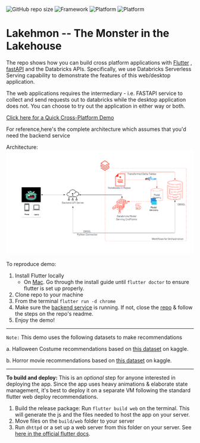 
![GitHub repo size](https://img.shields.io/github/repo-size/sathishgang-db/lakehmon?style=for-the-badge)
![Framework](https://img.shields.io/badge/FRAMEWORK-FLUTTER-blue?style=for-the-badge&logo=Flutter)
![Platform](https://img.shields.io/badge/Platform-MacOS-blueviolet?style=for-the-badge&logo=Apple)
![Platform](https://img.shields.io/badge/Platform-Web-green?style=for-the-badge&logo=appveyor)


# Lakehmon -- The Monster in the Lakehouse
The repo shows how you can build cross platform applications with [Flutter](flutter.dev) , [fastAPI](https://fastapi.tiangolo.com/) and the Databricks APIs. Specifically, we use Databricks Serverless Serving capability to demonstrate the features of this web/desktop application. 

The web applications requires the intermediary - i.e. FASTAPI service to collect and send requests out to databricks while the desktop application does not. You can choose to try out the application in either way or both. 

[Click here for a Quick Cross-Platform Demo](https://www.youtube.com/watch?v=kYHJo_7FRcU)

For reference,here's the complete architecture which assumes that you'd need the backend service

Architecture:
![Architecture](image.png)

To reproduce demo:
1. Install Flutter locally
    -  On [Mac](https://docs.flutter.dev/get-started/install/macos#system-requirements). Go through the install guide until `flutter doctor` to ensure flutter is set up properly.
2. Clone repo to your machine
3. From the terminal `flutter run -d chrome`
4. Make sure the [backend service](https://github.com/sathishgang-db/lakehmon-backend) is running. If not, close the [repo](https://github.com/sathishgang-db/lakehmon-backend) & follow the steps on the repo's readme.
5. Enjoy the demo!

----
```Note:```
This demo uses the following datasets to make recommendations

a. Halloween Costume recommendations based on [this dataset](https://www.kaggle.com/datasets/thomaskonstantin/popular-halloween-costumes-amazon-reviews) on kaggle.

b. Horror movie recommendations based on [this dataset](https://www.kaggle.com/datasets/PromptCloudHQ/imdb-horror-movie-dataset) on kaggle.

------

**To build and deploy:**
This is an <i>optional</i> step for anyone interested in deploying the app. Since the app uses heavy animations & elaborate state management, it's best to deploy it on a separate VM following the standard flutter web deploy recommendations. 

1. Build the release package: Run `flutter build web` on the terminal. This will generate the js and the files needed to host the app on your server.
2. Move files on the `build/web` folder to your server
3. Run `dhttpd` or a set up a web server from this folder on your server. See [here in the official flutter docs](https://docs.flutter.dev/deployment/web#building-the-app-for-release).
